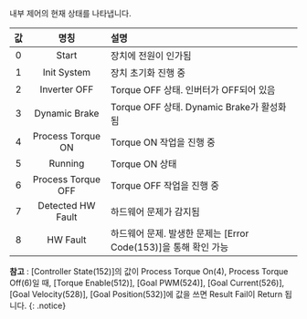내부 제어의 현재 상태를 나타냅니다.

| 값 |   명칭               | 설명                                                       |
|:--:|:-------------------:|:-----------------------------------------------------------|
| 0  | Start               | 장치에 전원이 인가됨                                         |
| 1  | Init System         | 장치 초기화 진행 중                                          |
| 2  | Inverter OFF        | Torque OFF 상태. 인버터가 OFF되어 있음                        |
| 3  | Dynamic Brake       | Torque OFF 상태. Dynamic Brake가 활성화됨                    |
| 4  | Process Torque ON   | Torque ON 작업을 진행 중                                     |
| 5  | Running             | Torque ON 상태                                              |
| 6  | Process Torque OFF  | Torque OFF 작업을 진행 중                                    |
| 7  | Detected HW Fault   | 하드웨어 문제가 감지됨                                        |
| 8  | HW Fault            | 하드웨어 문제. 발생한 문제는 [Error Code(153)]을 통해 확인 가능   |


**참고** : [Controller State(152)]의 값이 Process Torque On(4), Process Torque Off(6)일 때, [Torque Enable(512)], [Goal PWM(524)], [Goal Current(526)], [Goal Velocity(528)], [Goal Position(532)]에 값을 쓰면 Result Fail이 Return 됩니다.
{: .notice}
